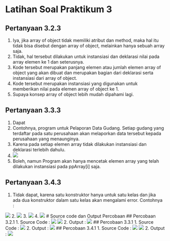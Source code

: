 # Latihan Soal Praktikum 3
## Pertanyaan 3.2.3
1. Iya, jika array of object tidak memiliki atribut dan method, maka hal itu tidak bisa disebut dengan array of object, melainkan hanya sebuah array saja.
2. Tidak, hal tersebut dilakukan untuk instansiasi dan deklarasi nilai pada array elemen ke 1 dan seterusnya.
3. Kode tersebut merupakan panjang elemen atau jumlah elemen array of object yang akan dibuat dan merupakan bagian dari deklarasi serta instansiasi dari array of object.
4. Kode tersebut merupakan instansiasi yang digunakan untuk memberikan nilai pada elemen array of object ke 1.
5. Supaya konsep array of object lebih mudah dipahami lagi.
## Pertanyaan 3.3.3
1. Dapat
2. Contohnya, program untuk Pelaporan Data Gudang. Setiap gudang yang terdaftar pada satu perusahaan akan melaporkan data tersebut kepada perusahaan yang menaunginya.
3.  Karena pada setiap elemen array tidak dilakukan instansiasi dan deklarasi terlebih dahulu.
4. <img src="1.jpg">
5. Boleh, namun Program akan hanya mencetak elemen array yang telah dilakukan instansiasi pada ppArray[i] saja.
## Pertanyaan 3.4.3
1. Tidak dapat, karena satu konstruktor hanya untuk satu kelas dan jika ada dua konstruktor dalam satu kelas akan mengalami error. Contohnya :
<img src="2.jpg"> 
2. <img src="3.jpg">
3. <img src="4.jpg">
4. <img src="5.jpg">
# Source code dan Output Percobaan
## Percobaan 3.2.1
1. Source Code :
<img src="6.jpg">
<img src="7.jpg">
2. Output :
<img src="8.jpg">
## Percobaan 3.3.1
1. Source Code :
<img src="9.jpg">
2. Output :
<img src="10.jpg">
## Percobaan 3.4.1
1. Source Code :
<img src="11.jpg">
<img src="12.jpg">
2. Output :
<img src="13.jpg">
